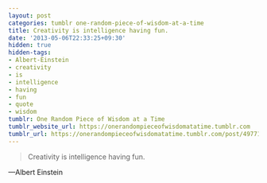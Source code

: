 ```yaml
---
layout: post
categories: tumblr one-random-piece-of-wisdom-at-a-time
title: Creativity is intelligence having fun.
date: '2013-05-06T22:33:25+09:30'
hidden: true
hidden-tags:
- Albert-Einstein
- creativity
- is
- intelligence
- having
- fun
- quote
- wisdom
tumblr: One Random Piece of Wisdom at a Time
tumblr_website_url: https://onerandompieceofwisdomatatime.tumblr.com
tumblr_url: https://onerandompieceofwisdomatatime.tumblr.com/post/49771603480/creativity-is-intelligence-having-fun
---
```

> Creativity is intelligence having fun.

—Albert&nbsp;Einstein&nbsp;
